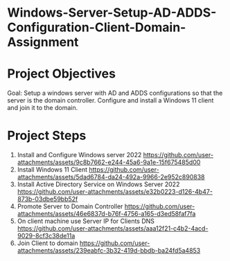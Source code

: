 # Windows-Server-Setup-AD-ADDS-Configuration-Client-Domain-Assignment


# Project Objectives
Goal: Setup a windows server with AD and ADDS configurations so that the server is the domain controller. Configure and install a Windows 11 client and join it to the domain.

# Project Steps 
1. Install and Configure Windows server 2022
   https://github.com/user-attachments/assets/9c8b7662-e244-45a6-9a1e-15f675485d00
2. Install Windows 11 Client
   https://github.com/user-attachments/assets/5dad6784-da24-492a-9966-2e952c890838
3. Install Active Directory Service on Windows Server 2022
   https://github.com/user-attachments/assets/e32b0223-d126-4b47-873b-03dbe59bb52f
4. Promote Server to Domain Controller
   https://github.com/user-attachments/assets/46e6837d-b76f-4756-a165-d3ed58faf7fa
5. On client machine use Server IP for Clients DNS
   https://github.com/user-attachments/assets/aaa12f21-c4b2-4acd-9029-8cf3c38de11a
6. Join Client to domain
   https://github.com/user-attachments/assets/239eabfc-3b32-419d-bbdb-ba24fd5a4853
   


